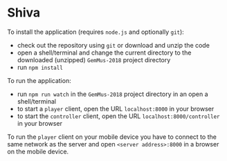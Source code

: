 # Shiva

To install the application (requires `node.js` and optionally `git`):
* check out the repository using `git` or download and unzip the code
* open a shell/terminal and change the current directory to the downloaded (unzipped) `GemMus-2018` project directory
* run `npm install`

To run the application:
* run `npm run watch` in the `GemMus-2018` project directory in an open a shell/terminal
* to start a `player` client, open the URL `localhost:8000` in your browser
* to start the `controller` client, open the URL `localhost:8000/controller` in your browser

To run the `player` client on your mobile device you have to connect to the same network as the server and open `<server address>:8000` in a browser on the mobile device.
